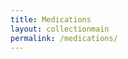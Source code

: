 ```yaml
---
title: Medications
layout: collectionmain
permalink: /medications/
---
```


<!-- To add medications, create a new file in the _medications folder, not here -->
